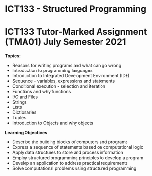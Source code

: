 # ICT133 - Structured Programming

# ICT133 Tutor-Marked Assignment (TMA01) July Semester 2021

**Topics:**

- Reasons for writing programs and what can go wrong
- Introduction to programming languages
- Introduction to Integrated Development Environment (IDE)
- Sequence - variables, expressions and statements
- Conditional execution - selection and iteration
- Functions and why functions
- I/O and Files
- Strings
- Lists
- Dictionaries
- Tuples
- Introduction to Objects and why objects

**Learning Objectives**

- Describe the building blocks of computers and programs
- Express a sequence of statements based on computational logic
- Apply data structures to store and process information
- Employ structured programming principles to develop a program
- Develop an application to address practical requirements
- Solve computational problems using structured programming



